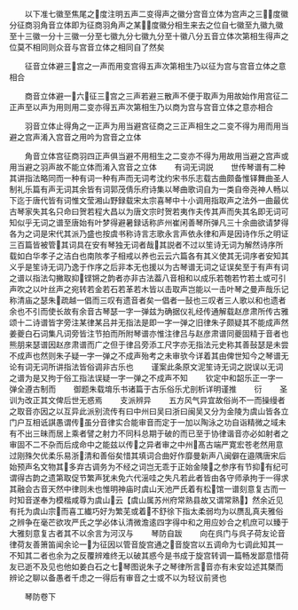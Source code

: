 <!-- { "loadSidebar": true } -->
　　以下准七徽至焦尾之度注明五声二变得声之徽分宫音立体为宫声之三度徽分征商羽角音立体即为征商羽角声之某度徽分相生来去之位自七徽至九徽九徽至十三徽一分十三徽一分至七徽九分七徽九分至十徽八分五音立体次第相生得声之位莫不相同则众音与宫音立体之相同自了然矣













　　征音立体避三宫之一声而用变宫得五声次第相生乃以征为宫与宫音立体之意相合














　　商音立体避一六征三宫之三声若避三散声不便于取声为用故始作用宫征二正声至以声为用则用二变亦得五声次第相生乃以商为宫与宫音立体之意亦相合












　　羽音立体止得角之一正声为用当避宫征商之三正声相生之二变不得为用而用当避之宫声淆入宫音之用吟为宫音之立体













　　角音立体宫征商羽四正声俱当避不用相生之二变亦不得为用故用当避之宫声或用当避之羽声故不能立体而淆入宫音之立体
　　有词无词説
　　世传琴谱有二种其讲指法略同而一种有词一种有声而无词考沈约宋书乐志载古曲颇备惟铎舞曲圣人制礼乐篇有声无词其余皆有词郭茂倩乐府诗集以琴曲歌词自为一类自帝尧神人畅以下迄于唐代皆有词惟文莹湘山野録载宋太宗喜琴中十小调用指取声之法外一曲最优古琴家失其名只命曰贺若程大昌以为唐文宗时贺若夷作夫传其声而失其名即无词可知似乎无词之谱至唐始有叶梦得避暑録话称庐州崔闲善琴所弹凡三十余曲欲请梦得各为之词是宋代其派乃盛也按虞书称诗言志歌永言声依永律和声是因诗作乐之明证三百篇皆被管其词具在安有琴独无词者哉其説者不过以笙诗无词为解然诗序所载如白华孝子之洁白也南陔孝子相戒以养也云云六篇各有其义使其无词序者安知其义乎是笙诗无词乃逸于作序之后非本无也援以为古琴谱无词之证误矣至于有声有词之谱以指法勾撇取抑铿锵之韵者亦非古法葢八音相和以成乐若匏若竹若土或可引声吹之以叶丝声之宛转若金若石若革若木皆以击取声岂能以一击叶琴之曼声哉乐记称清庙之瑟朱疏越一倡而三叹有遗音者矣一倡者一鼔也三叹者三人歌以和也遗者余也不引而使长故有余音古琴瑟一字一弹兹为确据仪礼经传通解载赵彦肃所传古雅颂十二诗谱皆字旁注某律某吕并无指法是即一字一弹之旧律朱子颇疑其不能成声然姜夔白石词集凡词旁皆注节拍而所附琴谱亦惟注律吕与赵彦肃谱同夔固精于音者也熊朋来瑟谱因赵彦肃谱而广之但于律吕旁添工尺字亦无指法元史称其善鼔瑟是未尝不成声也然则朱子疑一字一弹之不成声殆考之未审欤今详着其由俾世知今之琴谱无论有词无词所讲指法皆俗调非古乐也
　　谨案此条原文泥笙诗无词之説误以无词之谱为是又拘于俗工指法误疑一字一弹之不成声不知
　　钦定中和韶乐正一字一弹全遵古制而
　　御题朱载堉乐书诸篇于古乐俗乐尤剖析详明谨推
　　衍
　　圣训为改正其文俾后世无惑焉
　　支派辨异
　　五方风气异宜故俗尚不一而操缦者之取音亦因之以互异此派别流传有曰中州曰吴曰浙曰闽吴又分为金陵为虞山皆各立门户互相诋諆愚谓传虽分音律实合能审音而定于一加以陶泳之功自诣精微之域未有不出三昧而居上乘者譬之射力不同科总期于破的而已至于协律谐音亦必如射者之审固不二不杂而后成命中之能兹以传之异者审之中州髙古端严寛宏苍老然用意过刚殊欠优柔乐易浙清和善俗矣惜其填词合曲好作靡曼新声八闽僻在邉隅唐宋后始预声名文物其多弃古调务为不经之词岂无乖于正始金陵之参序有节抑有纪可谓得古韵之遗第取促节繁声犹未免六代滛哇之失凡若此者皆由各守师承拘于一得求其融会古音天然中律则未也惟明神庙时虞山天池严氏着有松馆一谱刻意复古而一时知音遂奉为模楷咸尊为虞山云【虞山属苏州府常熟县故又谓常熟】然余近见有托为虞山宗而喜工纎巧好为繁芜或着不舒徐下指太柔弱均为以赝乱真夫雅俗之辨争在毫芒欲攻严氏之学必体认清微澹逺四字得中和之用应妙合之机庶可以臻于大雅刻意复古者其不以余言为河汉与
　　琴防自跋
　　向在呉门与呉子荷友论音律荷友善箫笛闻余论一为征因以管音旋宫通之音旋宫以五调命为七调此知其一不知其二者也余为之反覆辨难终无以破其惑今是书成于旋宫转调一篇畅发鄙意惜荷友已逝不及见也他如姜白石之七琴图说朱子之琴律所言音亦有未安竝述其槩而辨论之聊以备愚者千虑之一得后有审音之士或不以为轻议前贤也








　　琴防卷下
